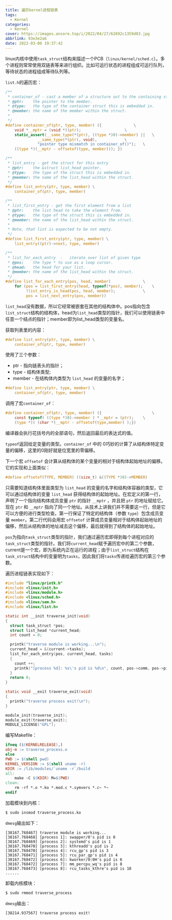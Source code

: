 ```yaml
---
title: 遍历kernel进程链表
tags:
  - Kernel
categories:
  - Kernel
cover: https://images.ansore.top/i/2022/04/27/62692c1359d83.jpg
abbrlink: 93e3e2a6
date: 2022-03-06 19:37:42
---
```


linux内核中使用`task_struct`结构来描述一个PCB（`linux/kernel/sched.c`）。多个进程则常常使用双链表等来进行组织。比如可运行状态的进程组成可运行队列，等待状态的进程组成等待队列等。

`list.h`的遍历宏：

```c
/**
 * container_of - cast a member of a structure out to the containing structure
 * @ptr:	the pointer to the member.
 * @type:	the type of the container struct this is embedded in.
 * @member:	the name of the member within the struct.
 *
 */
#define container_of(ptr, type, member) ({				\
	void *__mptr = (void *)(ptr);					\
	static_assert(__same_type(*(ptr), ((type *)0)->member) ||	\
		      __same_type(*(ptr), void),			\
		      "pointer type mismatch in container_of()");	\
	((type *)(__mptr - offsetof(type, member))); })

/**
 * list_entry - get the struct for this entry
 * @ptr:	the &struct list_head pointer.
 * @type:	the type of the struct this is embedded in.
 * @member:	the name of the list_head within the struct.
 */
#define list_entry(ptr, type, member) \
	container_of(ptr, type, member)

/**
 * list_first_entry - get the first element from a list
 * @ptr:	the list head to take the element from.
 * @type:	the type of the struct this is embedded in.
 * @member:	the name of the list_head within the struct.
 *
 * Note, that list is expected to be not empty.
 */
#define list_first_entry(ptr, type, member) \
	list_entry((ptr)->next, type, member)

/**
 * list_for_each_entry	-	iterate over list of given type
 * @pos:	the type * to use as a loop cursor.
 * @head:	the head for your list.
 * @member:	the name of the list_head within the struct.
 */
#define list_for_each_entry(pos, head, member)				\
	for (pos = list_first_entry(head, typeof(*pos), member);	\
	     !list_entry_is_head(pos, head, member);			\
	     pos = list_next_entry(pos, member))
```

`list_head`没有数据，所以它经常被嵌套在其他的结构体中。pos指向包含`list_struct`结构的结构体，head为`list_head`类型的指针，我们可以使用链表中任意一个结点的指针；member即为list_head类型的变量名。

获取列表里的内容：

```c
#define list_entry(ptr, type, member) \
    container_of(ptr, type, member)
```

使用了三个参数：

- ptr - 指向链表头的指针；
- type - 结构体类型;
- member - 在结构体内类型为 `list_head` 的变量的名字；

```c
#define list_entry(ptr, type, member) \
    container_of(ptr, type, member)
```

调用了宏`container_of`：

```c
#define container_of(ptr, type, member) ({                      \
    const typeof( ((type *)0)->member ) *__mptr = (ptr);    \
    (type *)( (char *)__mptr - offsetof(type,member) );})
```

编译器会执行花括号内的全部语句，然后返回最后的表达式的值。

`typeof`返回给定变量的类型。`container_of` 中的 0巧妙的计算了从结构体特定变量的偏移，这里的0刚好就是位宽里的零偏移。

下一个宏 `offsetof` 会计算从结构体的某个变量的相对于结构体起始地址的偏移。它的实现和上面类似：

```c
#define offsetof(TYPE, MEMBER) ((size_t) &((TYPE *)0)->MEMBER)
```

只需要知道结构体里面类型为 `list_head` 的变量的名字和结构体容器的类型，它可以通过结构体的变量 `list_head` 获得结构体的起始地址。在宏定义的第一行，声明了一个指向结构体成员变量 `ptr` 的指针 `__mptr` ，并且把 `ptr` 的地址赋给它。现在 `ptr` 和 `__mptr` 指向了同一个地址。从技术上讲我们并不需要这一行，但是它可以方便的进行类型检查。第一行保证了特定的结构体（参数 `type`）包含成员变量 `member`。第二行代码会用宏 `offsetof` 计算成员变量相对于结构体起始地址的偏移，然后从结构体的地址减去这个偏移，最后就得到了结构体的起始地址。

`pos`为指向`task_struct`类型的指针，我们通过遍历宏即得到每个进程对应的`task_struct`类型的指针。我们将`current_head`赋予遍历宏中的第二个参数，current是一个宏，即为系统内正在运行的进程；由于`list_struct`结构在`task_struct`结构中的变量明为`tasks`，因此我们将`tasks`传递给遍历宏的第三个参数。

遍历进程链表实现如下：

```c
#include "linux/printk.h"
#include <linux/init.h>
#include <linux/module.h>
#include <linux/sched.h>
#include <linux/sem.h>
#include <linux/list.h>

static int __init traverse_init(void)
{
  struct task_struct *pos;
  struct list_head *current_head;
  int count = 0;

  printk("traverse module is working...\n");
  current_head = &(current->tasks);
  list_for_each_entry(pos, current_head, tasks)
  {
    count ++;
    printk("[process %d]: %s\'s pid is %d\n", count, pos->comm, pos->pid);
  }
  return 0;
}

static void __exit traverse_exit(void)
{
  printk("traverse process exit!\n");
}

module_init(traverse_init);
module_exit(traverse_exit);
MODULE_LICENSE("GPL");
```

编写Makefile：

```makefile
ifneq ($(KERNELRELEASE),)
obj-m := traverse_process.o
else
PWD := $(shell pwd)
KERNEL_VERSION := $(shell uname -r)
KDIR := /lib/modules/`uname -r`/build
all:
	make -C $(KDIR) M=$(PWD)
clean:
	rm -rf *.o *.ko *.mod.c *.symvers *.c~ *~
endif
```

加载模块到内核：

```bash
$ sudo insmod traverse_process.ko
```

`dmesg`输出如下：

```
[38167.768467] traverse module is working...
[38167.768468] [process 1]: swapper/0's pid is 0
[38167.768469] [process 2]: systemd's pid is 1
[38167.768470] [process 3]: kthreadd's pid is 2
[38167.768470] [process 4]: rcu_gp's pid is 3
[38167.768471] [process 5]: rcu_par_gp's pid is 4
[38167.768472] [process 6]: kworker/0:0H's pid is 6
[38167.768472] [process 7]: mm_percpu_wq's pid is 8
[38167.768473] [process 8]: rcu_tasks_kthre's pid is 10
......
```

卸载内核模块：

```bash
$ sudo rmmod traverse_process
```

`dmesg`输出：

```
[38214.937567] traverse process exit!
```

